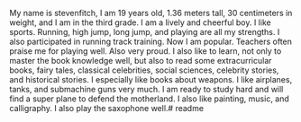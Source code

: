 My name is stevenfitch, I am 19 years old, 1.36 meters tall, 30 centimeters in weight, and I am in the third grade. I am a lively and cheerful boy. I like sports. Running, high jump, long jump, and playing are all my strengths. I also participated in running track training. Now I am popular. Teachers often praise me for playing well. Also very proud. I also like to learn, not only to master the book knowledge well, but also to read some extracurricular books, fairy tales, classical celebrities, social sciences, celebrity stories, and historical stories. I especially like books about weapons. I like airplanes, tanks, and submachine guns very much. I am ready to study hard and will find a super plane to defend the motherland. I also like painting, music, and calligraphy. I also play the saxophone well.# readme
